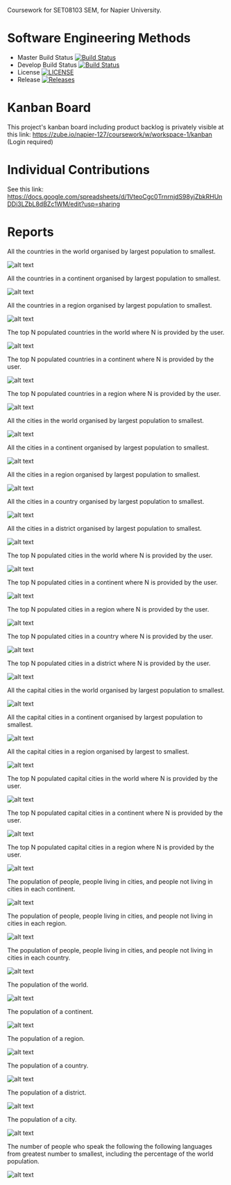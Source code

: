 Coursework for SET08103 SEM, for Napier University.

# Software Engineering Methods

- Master Build Status [![Build Status](https://travis-ci.com/MikhaRohrs/SEMCoursework.svg?branch=master)](https://travis-ci.com/MikhaRohrs/SEMCoursework)
- Develop Build Status [![Build Status](https://travis-ci.com/MikhaRohrs/SEMCoursework.svg?branch=develop)](https://travis-ci.com/MikhaRohrs/SEMCoursework)
- License [![LICENSE](https://img.shields.io/github/license/MikhaRohrs/SEMCoursework.svg?style=flat-square)](https://github.com/MikhaRohrs/SEMCoursework/blob/master/LICENSE)
- Release [![Releases](https://img.shields.io/github/release/MikhaRohrs/SEMCoursework/all.svg?style=flat-square)](https://github.com/MikhaRohrs/SEMCoursework/releases)


# Kanban Board

This project's kanban board including product backlog is privately visible at this link:
https://zube.io/napier-127/coursework/w/workspace-1/kanban (Login required)


# Individual Contributions

See this link:
https://docs.google.com/spreadsheets/d/1VteoCgc0TrnrnjdS98yjZbkRHUnDDi3LZbL8dBZc1WM/edit?usp=sharing


# Reports

All the countries in the world organised by largest population to smallest.

![alt text](https://raw.githubusercontent.com/MikhaRohrs/SEMCoursework/feature/readme-report/report-images/SEM_r1.png "All the countries in the world organised by largest population to smallest.")


All the countries in a continent organised by largest population to smallest.

![alt text](https://raw.githubusercontent.com/MikhaRohrs/SEMCoursework/feature/readme-report/report-images/SEM_r2.png "All the countries in a continent organised by largest population to smallest.")


All the countries in a region organised by largest population to smallest.

![alt text](https://raw.githubusercontent.com/MikhaRohrs/SEMCoursework/feature/readme-report/report-images/SEM_r3.png "All the countries in a region organised by largest population to smallest.")


The top N populated countries in the world where N is provided by the user.

![alt text](https://raw.githubusercontent.com/MikhaRohrs/SEMCoursework/feature/readme-report/report-images/SEM_r4.png "The top N populated countries in the world where N is provided by the user.")


The top N populated countries in a continent where N is provided by the user.

![alt text](https://raw.githubusercontent.com/MikhaRohrs/SEMCoursework/feature/readme-report/report-images/SEM_r5.png "The top N populated countries in a continent where N is provided by the user.")


The top N populated countries in a region where N is provided by the user.

![alt text](https://raw.githubusercontent.com/MikhaRohrs/SEMCoursework/feature/readme-report/report-images/SEM_r6.png "The top N populated countries in a region where N is provided by the user.")


All the cities in the world organised by largest population to smallest.

![alt text](https://raw.githubusercontent.com/MikhaRohrs/SEMCoursework/feature/readme-report/report-images/SEM_r7.png "All the cities in the world organised by largest population to smallest.")


All the cities in a continent organised by largest population to smallest.

![alt text](https://raw.githubusercontent.com/MikhaRohrs/SEMCoursework/feature/readme-report/report-images/SEM_r8.png "All the cities in a continent organised by largest population to smallest.")


All the cities in a region organised by largest population to smallest.

![alt text](https://raw.githubusercontent.com/MikhaRohrs/SEMCoursework/feature/readme-report/report-images/SEM_r9.png "All the cities in a region organised by largest population to smallest.")


All the cities in a country organised by largest population to smallest.

![alt text](https://raw.githubusercontent.com/MikhaRohrs/SEMCoursework/feature/readme-report/report-images/SEM_r10.png "All the cities in a country organised by largest population to smallest.")


All the cities in a district organised by largest population to smallest.

![alt text](https://raw.githubusercontent.com/MikhaRohrs/SEMCoursework/feature/readme-report/report-images/SEM_r11.png "All the cities in a district organised by largest population to smallest.")


The top N populated cities in the world where N is provided by the user.

![alt text](https://raw.githubusercontent.com/MikhaRohrs/SEMCoursework/feature/readme-report/report-images/SEM_r12.png "The top N populated cities in the world where N is provided by the user.")


The top N populated cities in a continent where N is provided by the user.

![alt text](https://raw.githubusercontent.com/MikhaRohrs/SEMCoursework/feature/readme-report/report-images/SEM_r13.png "The top N populated cities in a continent where N is provided by the user.")


The top N populated cities in a region where N is provided by the user.

![alt text](https://raw.githubusercontent.com/MikhaRohrs/SEMCoursework/feature/readme-report/report-images/SEM_r14.png "The top N populated cities in a region where N is provided by the user.")


The top N populated cities in a country where N is provided by the user.

![alt text](https://raw.githubusercontent.com/MikhaRohrs/SEMCoursework/feature/readme-report/report-images/SEM_r15.png "The top N populated cities in a country where N is provided by the user.")


The top N populated cities in a district where N is provided by the user.

![alt text](https://raw.githubusercontent.com/MikhaRohrs/SEMCoursework/feature/readme-report/report-images/SEM_r16.png "The top N populated cities in a district where N is provided by the user.")


All the capital cities in the world organised by largest population to smallest.

![alt text](https://raw.githubusercontent.com/MikhaRohrs/SEMCoursework/feature/readme-report/report-images/SEM_r17.png "All the capital cities in the world organised by largest population to smallest.")


All the capital cities in a continent organised by largest population to smallest.

![alt text](https://raw.githubusercontent.com/MikhaRohrs/SEMCoursework/feature/readme-report/report-images/SEM_r18.png "All the capital cities in a continent organised by largest population to smallest.")


All the capital cities in a region organised by largest to smallest.

![alt text](https://raw.githubusercontent.com/MikhaRohrs/SEMCoursework/feature/readme-report/report-images/SEM_r19.png "All the capital cities in a region organised by largest to smallest.")


The top N populated capital cities in the world where N is provided by the user.

![alt text](https://raw.githubusercontent.com/MikhaRohrs/SEMCoursework/feature/readme-report/report-images/SEM_r20.png "The top N populated capital cities in the world where N is provided by the user.")


The top N populated capital cities in a continent where N is provided by the user.

![alt text](https://raw.githubusercontent.com/MikhaRohrs/SEMCoursework/feature/readme-report/report-images/SEM_r21.png "The top N populated capital cities in a continent where N is provided by the user.")

The top N populated capital cities in a region where N is provided by the user.

![alt text](https://raw.githubusercontent.com/MikhaRohrs/SEMCoursework/feature/readme-report/report-images/SEM_r22.png "The top N populated capital cities in a region where N is provided by the user.")


The population of people, people living in cities, and people not living in cities in each continent.

![alt text](https://raw.githubusercontent.com/MikhaRohrs/SEMCoursework/feature/readme-report/report-images/SEM_r23.png "The population of people, people living in cities, and people not living in cities in each continent.")


The population of people, people living in cities, and people not living in cities in each region.

![alt text](https://raw.githubusercontent.com/MikhaRohrs/SEMCoursework/feature/readme-report/report-images/SEM_r24.png "The population of people, people living in cities, and people not living in cities in each region.")


The population of people, people living in cities, and people not living in cities in each country.

![alt text](https://raw.githubusercontent.com/MikhaRohrs/SEMCoursework/feature/readme-report/report-images/SEM_r25.png "The population of people, people living in cities, and people not living in cities in each country.")



The population of the world.

![alt text](https://raw.githubusercontent.com/MikhaRohrs/SEMCoursework/feature/readme-report/report-images/SEM_r26.png "The population of the world.")


The population of a continent.

![alt text](https://raw.githubusercontent.com/MikhaRohrs/SEMCoursework/feature/readme-report/report-images/SEM_r27.png "The population of a continent.")


The population of a region.

![alt text](https://raw.githubusercontent.com/MikhaRohrs/SEMCoursework/feature/readme-report/report-images/SEM_r28.png "The population of a region.")


The population of a country.

![alt text](https://raw.githubusercontent.com/MikhaRohrs/SEMCoursework/feature/readme-report/report-images/SEM_r29.png "The population of a country.")


The population of a district.

![alt text](https://raw.githubusercontent.com/MikhaRohrs/SEMCoursework/feature/readme-report/report-images/SEM_r30.png "The population of a district.")


The population of a city.

![alt text](https://raw.githubusercontent.com/MikhaRohrs/SEMCoursework/feature/readme-report/report-images/SEM_r31.png "The population of a city.")



The number of people who speak the following the following languages from greatest number to smallest, including the percentage of the world population.

![alt text](https://raw.githubusercontent.com/MikhaRohrs/SEMCoursework/feature/readme-report/report-images/SEM_r32.png "The number of people who speak the following the following languages from greatest number to smallest, including the percentage of the world population.")
